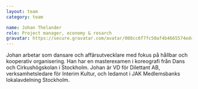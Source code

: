 ```yaml
---
layout: team
category: team

name: Johan Thelander
role: Project manager, economy & resarch
gravatar: https://secure.gravatar.com/avatar/008cc6f7fc50af4b4665574edce8f8a5
---
```


Johan arbetar som dansare och affärsutvecklare med fokus på hållbar och kooperativ organisering. Han har en masterexamen i koreografi från Dans och Cirkushögskolan i Stockholm. Johan är VD för Dilettant AB, verksamhetsledare för Interim Kultur, och ledamot i JAK Medlemsbanks lokalavdelning Stockholm.
